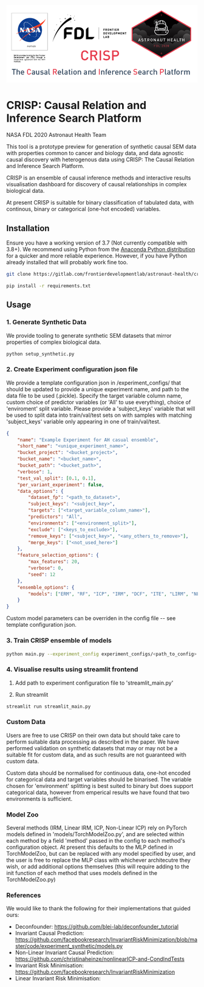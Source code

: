 <!-- PROJECT LOGO -->
<br />
<p align="center">
  <a href="https://gitlab.com/frontierdevelopmentlab/astronaut-health/crisp">
    <img src="streamlit_frontend/ah_streamlit_banner.png" alt="Logo">
  </a>
</p>

# CRISP: Causal Relation and Inference Search Platform

NASA FDL 2020 Astronaut Health Team 

This tool is a prototype preview for generation of synthetic causal SEM data with properties common to cancer and biology data, and data agnostic causal discovery with heterogenous data using CRISP: The Causal Relation and Inference Search Platform.

CRISP is an ensemble of causal inference methods and interactive results visualisation dashboard for discovery of causal relationships in complex biological data.

At present CRISP is suitable for binary classification of tabulated data, with continous, binary or categorical (one-hot encoded) variables.

## Installation

Ensure you have a working version of 3.7 (Not currently compatible with 3.8+). We recommend using Python from the [Anaconda Python distribution](https://www.continuum.io/downloads) for a quicker and more reliable experience. However, if you have Python already installed that will probably work fine too.

```sh
git clone https://gitlab.com/frontierdevelopmentlab/astronaut-health/crisp
```
 
```sh
pip install -r requirements.txt
```

## Usage

### 1. Generate Synthetic Data

We provide tooling to generate synthetic SEM datasets that mirror properties of complex biological data.

```sh
python setup_synthetic.py
```

### 2. Create Experiment configuration json file

We provide a template configuration json in /experiment_configs/ that should be updated to provide a unique experiment name, and path to the data file to be used (.pickle). Specify the target variable column name, custom choice of predictor variables (or 'All' to use everything), choice of 'enviroment' split variable. Please provide a 'subject_keys' variable that will be used to split data into train/val/test sets on with samples with matching 'subject_keys' variable only appearing in one of train/val/test.

```json
{
    "name": "Example Experiment for AH casual ensemble",
    "short_name": "<unique_experiment_name>",
    "bucket_project": "<bucket_project>",
    "bucket_name": "<bucket_name>",
    "bucket_path": "<bucket_path>",
    "verbose": 1,
    "test_val_split": [0.1, 0.1],
    "per_variant_experiment": false,
    "data_options": {
        "dataset_fp": "<path_to_dataset>",
        "subject_keys": "<subject_key>",
        "targets": ["<target_variable_column_name>"],
        "predictors": "All",
        "environments": ["<environment_split>"],
        "exclude": ["<keys_to_exclude>"],
        "remove_keys": ["<subject_key>", "<any_others_to_remove>"],
        "merge_keys": ["<not_used_here>"]
    },
    "feature_selection_options": {
        "max_features": 20,
        "verbose": 0,
        "seed": 12
    },
    "ensemble_options": {
        "models": ["ERM", "RF", "ICP", "IRM", "DCF", "ITE", "LIRM", "NLICP"]
    }
}
```

Custom model parameters can be overriden in the config file -- see template configuration json.

### 3. Train CRISP ensemble of models

```sh
python main.py --experiment_config experiment_configs/<path_to_config>
```

### 4. Visualise results using streamlit frontend

1. Add path to experiment configuration file to 'streamlit_main.py'

2. Run streamlit

```sh
streamlit run streamlit_main.py
```


### Custom Data
Users are free to use CRISP on their own data but should take care to perform suitable data processing as described in the paper. We have performed validation on synthetic datasets that may or may not be a suitable fit for custom data, and as such results are not guaranteed with custom data.

Custom data should be normalised for continuous data, one-hot encoded for categorical data and target variables should be binarised. The variable chosen for 'environment' splitting is best suited to binary but does support categorical data, however from emperical results we have found that two environments is sufficient.

### Model Zoo
Several methods (IRM, Linear IRM, ICP, Non-Linear ICP) rely on PyTorch models defined in 'models/TorchModelZoo.py', and are selected within each method by a field 'method' passed in the config to each method's configuration object. At present this defaults to the MLP defined in TorchModelZoo, but can be replaced with any model specified by user, and the user is free to replace the MLP class with whichever architecutre they wish, or add additional options themselves (this will require adding to the init function of each method that uses models defined in the TorchModelZoo.py)

### References
We would like to thank the following for their implementations that guided ours:

- Deconfounder: https://github.com/blei-lab/deconfounder_tutorial 
- Invariant Causal Prediction: https://github.com/facebookresearch/InvariantRiskMinimization/blob/master/code/experiment_synthetic/models.py
- Non-Linear Invariant Causal Prediction: https://github.com/christinaheinze/nonlinearICP-and-CondIndTests
- Invariant Risk Minimisation: https://github.com/facebookresearch/InvariantRiskMinimization
- Linear Invariant Risk Minimisation: